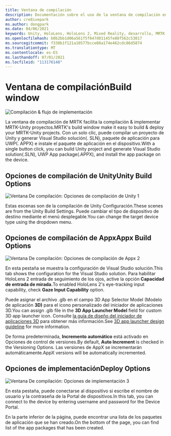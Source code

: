 ```yaml
---
title: Ventana de compilación
description: Documentación sobre el uso de la ventana de compilación en MRTK para Unity.
author: cre8ivepark
ms.author: dongpark
ms.date: 04/06/2021
keywords: Unity, HoloLens, HoloLens 2, Mixed Reality, desarrollo, MRTK, compilación, ventana de compilación, herramientas
ms.openlocfilehash: b0b2bb1d06a561f5f647d01145fe88f562c53017
ms.sourcegitcommit: f338b1f121a10577bcce08a174e462cdc86d5874
ms.translationtype: MT
ms.contentlocale: es-ES
ms.lasthandoff: 07/01/2021
ms.locfileid: "113176148"
---
```

# <a name="build-window"></a><span data-ttu-id="967c2-104">Ventana de compilación</span><span class="sxs-lookup"><span data-stu-id="967c2-104">Build window</span></span>
![Compilación & flujo de implementación](images/MRTK_BuildWindow0.png)

<span data-ttu-id="967c2-106">La ventana de compilación de MRTK facilita la compilación & implementar MRTK-Unity proyectos.</span><span class="sxs-lookup"><span data-stu-id="967c2-106">MRTK's build window make it easy to build & deploy your MRTK-Unity projects.</span></span> <span data-ttu-id="967c2-107">Con un solo clic, puede compilar un proyecto de Unity y generar Visual Studio solución(. SLN), paquete de aplicación para UWP(. APPX) e instale el paquete de aplicación en el dispositivo.</span><span class="sxs-lookup"><span data-stu-id="967c2-107">With a single button click, you can build Unity project and generate Visual Studio solution(.SLN), UWP App package(.APPX), and install the app package on the device.</span></span> 


## <a name="unity-build-options"></a><span data-ttu-id="967c2-108">Opciones de compilación de Unity</span><span class="sxs-lookup"><span data-stu-id="967c2-108">Unity Build Options</span></span>
![Ventana De compilación: Opciones de compilación de Unity 1](images/MRTK_BuildWindow1.png)

<span data-ttu-id="967c2-110">Estas escenas son de la compilación de Unity Configuración.</span><span class="sxs-lookup"><span data-stu-id="967c2-110">These scenes are from the Unity Build Settings.</span></span> <span data-ttu-id="967c2-111">Puede cambiar el tipo de dispositivo de destino mediante el menú desplegable.</span><span class="sxs-lookup"><span data-stu-id="967c2-111">You can change the target device type using the dropdown menu.</span></span>

## <a name="appx-build-options"></a><span data-ttu-id="967c2-112">Opciones de compilación de Appx</span><span class="sxs-lookup"><span data-stu-id="967c2-112">Appx Build Options</span></span>
![Ventana De compilación: Opciones de compilación de Appx 2](images/MRTK_BuildWindow2.png)

<span data-ttu-id="967c2-114">En esta pestaña se muestra la configuración de Visual Studio solución.</span><span class="sxs-lookup"><span data-stu-id="967c2-114">This tab shows the configuration for the Visual Studio solution.</span></span> <span data-ttu-id="967c2-115">Para habilitar HoloLens 2 entrada de seguimiento de los ojos, active la opción **Capacidad de entrada de mirada.**</span><span class="sxs-lookup"><span data-stu-id="967c2-115">To enabled HoloLens 2's eye-tracking input capability, check **Gaze Input Capability** option.</span></span> 

<span data-ttu-id="967c2-116">Puede asignar el archivo .glb en el campo 3D App Selector Model (Modelo de aplicación **3D)** para el icono personalizado del iniciador de aplicaciones 3D.</span><span class="sxs-lookup"><span data-stu-id="967c2-116">You can assign .glb file in the **3D App Launcher Model** field for custom 3D app launcher icon.</span></span> <span data-ttu-id="967c2-117">Consulte [la guía de diseño del iniciador de aplicaciones 3D](/windows/mixed-reality/distribute/3d-app-launcher-design-guidance) para obtener más información.</span><span class="sxs-lookup"><span data-stu-id="967c2-117">See [3D app launcher design guideline](/windows/mixed-reality/distribute/3d-app-launcher-design-guidance) for more information.</span></span>

<span data-ttu-id="967c2-118">De forma predeterminada, **Incremento automático** está activado en Opciones de control de versiones.</span><span class="sxs-lookup"><span data-stu-id="967c2-118">By default, **Auto Increment** is checked in the Versioning Options.</span></span> <span data-ttu-id="967c2-119">Las versiones de AppX se incrementarán automáticamente.</span><span class="sxs-lookup"><span data-stu-id="967c2-119">AppX versions will be automatically incremented.</span></span>


## <a name="deploy-options"></a><span data-ttu-id="967c2-120">Opciones de implementación</span><span class="sxs-lookup"><span data-stu-id="967c2-120">Deploy Options</span></span>
![Ventana De compilación: Opciones de implementación 3](images/MRTK_BuildWindow3.png)

<span data-ttu-id="967c2-122">En esta pestaña, puede conectarse al dispositivo si escribe el nombre de usuario y la contraseña de la Portal de dispositivos.</span><span class="sxs-lookup"><span data-stu-id="967c2-122">In this tab, you can connect to the device by entering username and password for the Device Portal.</span></span> 

<span data-ttu-id="967c2-123">En la parte inferior de la página, puede encontrar una lista de los paquetes de aplicación que se han creado.</span><span class="sxs-lookup"><span data-stu-id="967c2-123">On the bottom of the page, you can find list of the app packages that has been created.</span></span> 

